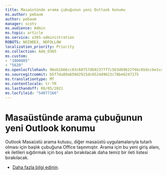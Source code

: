 ```yaml
---
title: Masaüstünde arama çubuğunun yeni Outlook konumu
ms.author: pebaum
author: pebaum
manager: scotv
ms.audience: Admin
ms.topic: article
ms.service: o365-administration
ROBOTS: NOINDEX, NOFOLLOW
localization_priority: Priority
ms.collection: Adm_O365
ms.custom:
- "1800005"
- "5620"
ms.openlocfilehash: 96eb1b66cc03c60757db92377f7c563d69622f6bc65dccbe1cdaba03a8872ff8
ms.sourcegitcommit: b5f7da89a650d2915dc652449623c78be6247175
ms.translationtype: MT
ms.contentlocale: tr-TR
ms.lasthandoff: 08/05/2021
ms.locfileid: "54077166"
---
```

# <a name="new-location-of-the-search-bar-in-outlook-desktop"></a>Masaüstünde arama çubuğunun yeni Outlook konumu

Outlook Masaüstü arama kutusu, diğer masaüstü uygulamalarıyla tutarlı olması için başlık çubuğuna Office taşınmıştır. Arama için bu yeni giriş alanı, ek iletileri sığdırmak için boş alan bırakılacak daha temiz bir ileti listesi bırakılacak.
- [Daha fazla bilgi edinin](https://support.microsoft.com/en-us/office/96fee452-80cd-492d-a35c-5c37584b416b).
